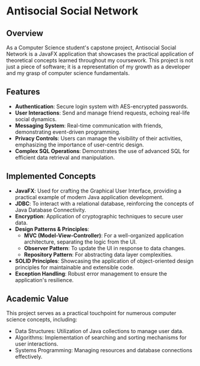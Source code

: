 # Antisocial Social Network

## Overview
As a Computer Science student's capstone project, Antisocial Social Network is a JavaFX application that showcases the practical application of theoretical concepts learned throughout my coursework. This project is not just a piece of software; it is a representation of my growth as a developer and my grasp of computer science fundamentals.


## Features
- **Authentication**: Secure login system with AES-encrypted passwords.
- **User Interactions**: Send and manage friend requests, echoing real-life social dynamics.
- **Messaging System**: Real-time communication with friends, demonstrating event-driven programming.
- **Privacy Controls**: Users can manage the visibility of their activities, emphasizing the importance of user-centric design.
- **Complex SQL Operations**: Demonstrates the use of advanced SQL for efficient data retrieval and manipulation.


## Implemented Concepts
- **JavaFX**: Used for crafting the Graphical User Interface, providing a practical example of modern Java application development.
- **JDBC**: To interact with a relational database, reinforcing the concepts of Java Database Connectivity.
- **Encryption**: Application of cryptographic techniques to secure user data.
- **Design Patterns & Principles**:
  - **MVC (Model-View-Controller)**: For a well-organized application architecture, separating the logic from the UI.
  - **Observer Pattern**: To update the UI in response to data changes.
  - **Repository Pattern**: For abstracting data layer complexities.
- **SOLID Principles**: Showcasing the application of object-oriented design principles for maintainable and extensible code.
- **Exception Handling**: Robust error management to ensure the application's resilience.


## Academic Value
This project serves as a practical touchpoint for numerous computer science concepts, including:
- Data Structures: Utilization of Java collections to manage user data.
- Algorithms: Implementation of searching and sorting mechanisms for user interactions.
- Systems Programming: Managing resources and database connections effectively.

